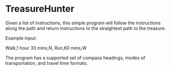 # TreasureHunter

Given a list of instructions, this simple program will follow the instructions along the path and return instructions to the straightest path to the treasure.

Example Input:

Walk,1 hour 33 mins,N,
Run,60 mins,W

The program has a supported set of compass headings, modes of transportation, and travel time formats.
